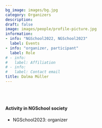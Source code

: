 ```yaml
---
bg_image: images/bg.jpg
category: Organizers
description: 
draft: false
image: images/people/profile-picture.jpg
information:
- info: "NGSchool2022, NGSchool2023"
  label: Events
- info: "organizer, participant"
  label: Role
# - info: 
#   label: Affiliation
# - info: 
#   label: Contact email
title: Dalma Müller
---
```


<br>&nbsp;
<br>

#### Activity in NGSchool society
* NGSchool2023: organizer
